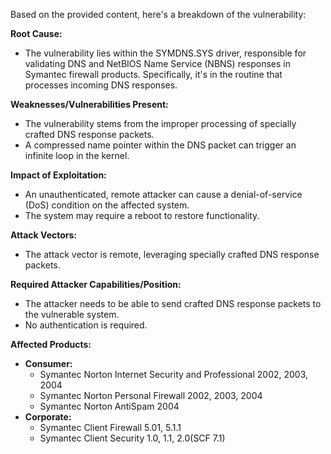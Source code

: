 Based on the provided content, here's a breakdown of the vulnerability:

**Root Cause:**
- The vulnerability lies within the SYMDNS.SYS driver, responsible for validating DNS and NetBIOS Name Service (NBNS) responses in Symantec firewall products. Specifically, it's in the routine that processes incoming DNS responses.

**Weaknesses/Vulnerabilities Present:**
- The vulnerability stems from the improper processing of specially crafted DNS response packets.
- A compressed name pointer within the DNS packet can trigger an infinite loop in the kernel.

**Impact of Exploitation:**
- An unauthenticated, remote attacker can cause a denial-of-service (DoS) condition on the affected system.
- The system may require a reboot to restore functionality.

**Attack Vectors:**
- The attack vector is remote, leveraging specially crafted DNS response packets.

**Required Attacker Capabilities/Position:**
- The attacker needs to be able to send crafted DNS response packets to the vulnerable system.
- No authentication is required.

**Affected Products:**
-   **Consumer:**
    -   Symantec Norton Internet Security and Professional 2002, 2003, 2004
    -   Symantec Norton Personal Firewall 2002, 2003, 2004
    -   Symantec Norton AntiSpam 2004
-   **Corporate:**
    -   Symantec Client Firewall 5.01, 5.1.1
    -   Symantec Client Security 1.0, 1.1, 2.0(SCF 7.1)